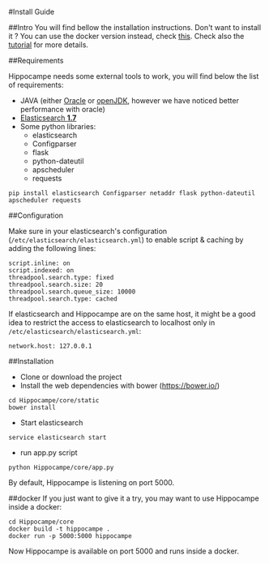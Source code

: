 #Install Guide

##Intro
You will find bellow the installation instructions.
Don't want to install it ? You can use the docker version instead, check [this](#docker).
Check also the [tutorial](tutorial.md) for more details.

##Requirements

Hippocampe needs some external tools to work, you will find below the list of requirements:

+ JAVA (either [Oracle](http://www.webupd8.org/2014/03/oracle-java-8-stable-released-install.html) or [openJDK](http://openjdk.java.net/install/index.html), however we have noticed better performance with oracle)
+ [Elasticsearch **1.7**](https://www.elastic.co/guide/en/elasticsearch/reference/1.7/setup-repositories.html)
 + Some python libraries:
    + elasticsearch
    + Configparser
    + flask
    + python-dateutil
    + apscheduler
    + requests

```
pip install elasticsearch Configparser netaddr flask python-dateutil apscheduler requests
```

##Configuration

Make sure in your elasticsearch's configuration (```/etc/elasticsearch/elasticsearch.yml```) to enable script & caching by adding the following lines:  
```
script.inline: on
script.indexed: on
threadpool.search.type: fixed
threadpool.search.size: 20
threadpool.search.queue_size: 10000
threadpool.search.type: cached
```

If elasticsearch and Hippocampe are on the same host, it might be a good idea to restrict the access to elasticsearch to localhost only in ```/etc/elasticsearch/elasticsearch.yml```:
```
network.host: 127.0.0.1
```

##Installation
* Clone or download the project
* Install the web dependencies with bower (https://bower.io/)
```
cd Hippocampe/core/static
bower install
```
* Start elasticsearch
```
service elasticsearch start
```
* run app.py script   
``` 
python Hippocampe/core/app.py
```
By default, Hippocampe is listening on port 5000.

##docker
If you just want to give it a try, you may want to use Hippocampe inside a docker:

```
cd Hippocampe/core
docker build -t hippocampe .
docker run -p 5000:5000 hippocampe 
```

Now Hippocampe is available on port 5000 and runs inside a docker. 
